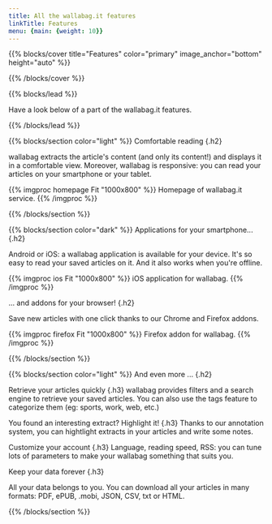 ```yaml
---
title: All the wallabag.it features
linkTitle: Features
menu: {main: {weight: 10}}
---
```


{{% blocks/cover title="Features" color="primary" image_anchor="bottom" height="auto" %}}

{{% /blocks/cover %}}

{{% blocks/lead %}}

Have a look below of a part of the wallabag.it features.

{{% /blocks/lead %}}

{{% blocks/section color="light" %}}
Comfortable reading
{.h2}

wallabag extracts the article's content (and only its content!) and displays it in a comfortable view. Moreover, wallabag is responsive: you can read your articles on your smartphone or your tablet.

{{% imgproc homepage Fit "1000x800" %}}
Homepage of wallabag.it service.
{{% /imgproc %}}

{{% /blocks/section %}}

{{% blocks/section color="dark" %}}
Applications for your smartphone...
{.h2}

Android or iOS: a wallabag application is available for your device. It's so easy to read your saved articles on it. And it also works when you're offline.

{{% imgproc ios Fit "1000x800" %}}
iOS application for wallabag.
{{% /imgproc %}}

... and addons for your browser!
{.h2}

Save new articles with one click thanks to our Chrome and Firefox addons.

{{% imgproc firefox Fit "1000x800" %}}
Firefox addon for wallabag.
{{% /imgproc %}}

{{% /blocks/section %}}

{{% blocks/section color="light" %}}
And even more ...
{.h2}

Retrieve your articles quickly
{.h3}
wallabag provides filters and a search engine to retrieve your saved articles.
You can also use the tags feature to categorize them (eg: sports, work, web, etc.)

You found an interesting extract? Highlight it!
{.h3}
Thanks to our annotation system, you can hightlight extracts in your articles and write some notes.

Customize your account
{.h3}
Language, reading speed, RSS: you can tune lots of parameters to make your wallabag something that suits you.

Keep your data forever
{.h3}

All your data belongs to you. You can download all your articles in many formats: PDF, ePUB, .mobi, JSON, CSV, txt or HTML.

{{% /blocks/section %}}
